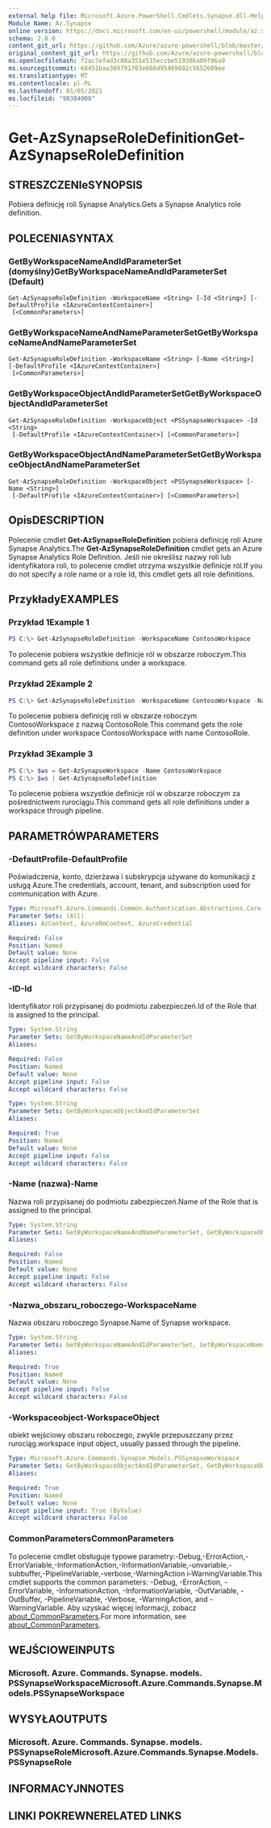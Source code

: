 ```yaml
---
external help file: Microsoft.Azure.PowerShell.Cmdlets.Synapse.dll-Help.xml
Module Name: Az.Synapse
online version: https://docs.microsoft.com/en-us/powershell/module/az.synapse/get-azsynapseroledefinition
schema: 2.0.0
content_git_url: https://github.com/Azure/azure-powershell/blob/master/src/Synapse/Synapse/help/Get-AzSynapseRoleDefinition.md
original_content_git_url: https://github.com/Azure/azure-powershell/blob/master/src/Synapse/Synapse/help/Get-AzSynapseRoleDefinition.md
ms.openlocfilehash: f2ac7efad3c08a351e515eccbe519306a89f06a9
ms.sourcegitcommit: 68451baa389791703e666d95469602c5652609ee
ms.translationtype: MT
ms.contentlocale: pl-PL
ms.lasthandoff: 01/05/2021
ms.locfileid: "98384008"
---
```

# <span data-ttu-id="3a7bb-101">Get-AzSynapseRoleDefinition</span><span class="sxs-lookup"><span data-stu-id="3a7bb-101">Get-AzSynapseRoleDefinition</span></span>

## <span data-ttu-id="3a7bb-102">STRESZCZENIe</span><span class="sxs-lookup"><span data-stu-id="3a7bb-102">SYNOPSIS</span></span>
<span data-ttu-id="3a7bb-103">Pobiera definicję roli Synapse Analytics.</span><span class="sxs-lookup"><span data-stu-id="3a7bb-103">Gets a Synapse Analytics role definition.</span></span>

## <span data-ttu-id="3a7bb-104">POLECENIA</span><span class="sxs-lookup"><span data-stu-id="3a7bb-104">SYNTAX</span></span>

### <span data-ttu-id="3a7bb-105">GetByWorkspaceNameAndIdParameterSet (domyślny)</span><span class="sxs-lookup"><span data-stu-id="3a7bb-105">GetByWorkspaceNameAndIdParameterSet (Default)</span></span>
```
Get-AzSynapseRoleDefinition -WorkspaceName <String> [-Id <String>] [-DefaultProfile <IAzureContextContainer>]
 [<CommonParameters>]
```

### <span data-ttu-id="3a7bb-106">GetByWorkspaceNameAndNameParameterSet</span><span class="sxs-lookup"><span data-stu-id="3a7bb-106">GetByWorkspaceNameAndNameParameterSet</span></span>
```
Get-AzSynapseRoleDefinition -WorkspaceName <String> [-Name <String>] [-DefaultProfile <IAzureContextContainer>]
 [<CommonParameters>]
```

### <span data-ttu-id="3a7bb-107">GetByWorkspaceObjectAndIdParameterSet</span><span class="sxs-lookup"><span data-stu-id="3a7bb-107">GetByWorkspaceObjectAndIdParameterSet</span></span>
```
Get-AzSynapseRoleDefinition -WorkspaceObject <PSSynapseWorkspace> -Id <String>
 [-DefaultProfile <IAzureContextContainer>] [<CommonParameters>]
```

### <span data-ttu-id="3a7bb-108">GetByWorkspaceObjectAndNameParameterSet</span><span class="sxs-lookup"><span data-stu-id="3a7bb-108">GetByWorkspaceObjectAndNameParameterSet</span></span>
```
Get-AzSynapseRoleDefinition -WorkspaceObject <PSSynapseWorkspace> [-Name <String>]
 [-DefaultProfile <IAzureContextContainer>] [<CommonParameters>]
```

## <span data-ttu-id="3a7bb-109">Opis</span><span class="sxs-lookup"><span data-stu-id="3a7bb-109">DESCRIPTION</span></span>
<span data-ttu-id="3a7bb-110">Polecenie cmdlet **Get-AzSynapseRoleDefinition** pobiera definicję roli Azure Synapse Analytics.</span><span class="sxs-lookup"><span data-stu-id="3a7bb-110">The **Get-AzSynapseRoleDefinition** cmdlet gets an Azure Synapse Analytics Role Definition.</span></span>
<span data-ttu-id="3a7bb-111">Jeśli nie określisz nazwy roli lub identyfikatora roli, to polecenie cmdlet otrzyma wszystkie definicje ról.</span><span class="sxs-lookup"><span data-stu-id="3a7bb-111">If you do not specify a role name or a role Id, this cmdlet gets all role definitions.</span></span>

## <span data-ttu-id="3a7bb-112">Przykłady</span><span class="sxs-lookup"><span data-stu-id="3a7bb-112">EXAMPLES</span></span>

### <span data-ttu-id="3a7bb-113">Przykład 1</span><span class="sxs-lookup"><span data-stu-id="3a7bb-113">Example 1</span></span>
```powershell
PS C:\> Get-AzSynapseRoleDefinition -WorkspaceName ContosoWorkspace
```

<span data-ttu-id="3a7bb-114">To polecenie pobiera wszystkie definicje ról w obszarze roboczym.</span><span class="sxs-lookup"><span data-stu-id="3a7bb-114">This command gets all role definitions under a workspace.</span></span>

### <span data-ttu-id="3a7bb-115">Przykład 2</span><span class="sxs-lookup"><span data-stu-id="3a7bb-115">Example 2</span></span>
```powershell
PS C:\> Get-AzSynapseRoleDefinition -WorkspaceName ContosoWorkspace -Name ContosoRole
```

<span data-ttu-id="3a7bb-116">To polecenie pobiera definicję roli w obszarze roboczym ContosoWorkspace z nazwą ContosoRole.</span><span class="sxs-lookup"><span data-stu-id="3a7bb-116">This command gets the role definition under workspace ContosoWorkspace with name ContosoRole.</span></span>

### <span data-ttu-id="3a7bb-117">Przykład 3</span><span class="sxs-lookup"><span data-stu-id="3a7bb-117">Example 3</span></span>
```powershell
PS C:\> $ws = Get-AzSynapseWorkspace -Name ContosoWorkspace
PS C:\> $ws | Get-AzSynapseRoleDefinition
```

<span data-ttu-id="3a7bb-118">To polecenie pobiera wszystkie definicje ról w obszarze roboczym za pośrednictwem rurociągu.</span><span class="sxs-lookup"><span data-stu-id="3a7bb-118">This command gets all role definitions under a workspace through pipeline.</span></span>

## <span data-ttu-id="3a7bb-119">PARAMETRÓW</span><span class="sxs-lookup"><span data-stu-id="3a7bb-119">PARAMETERS</span></span>

### <span data-ttu-id="3a7bb-120">-DefaultProfile</span><span class="sxs-lookup"><span data-stu-id="3a7bb-120">-DefaultProfile</span></span>
<span data-ttu-id="3a7bb-121">Poświadczenia, konto, dzierżawa i subskrypcja używane do komunikacji z usługą Azure.</span><span class="sxs-lookup"><span data-stu-id="3a7bb-121">The credentials, account, tenant, and subscription used for communication with Azure.</span></span>

```yaml
Type: Microsoft.Azure.Commands.Common.Authentication.Abstractions.Core.IAzureContextContainer
Parameter Sets: (All)
Aliases: AzContext, AzureRmContext, AzureCredential

Required: False
Position: Named
Default value: None
Accept pipeline input: False
Accept wildcard characters: False
```

### <span data-ttu-id="3a7bb-122">-ID</span><span class="sxs-lookup"><span data-stu-id="3a7bb-122">-Id</span></span>
<span data-ttu-id="3a7bb-123">Identyfikator roli przypisanej do podmiotu zabezpieczeń.</span><span class="sxs-lookup"><span data-stu-id="3a7bb-123">Id of the Role that is assigned to the principal.</span></span>

```yaml
Type: System.String
Parameter Sets: GetByWorkspaceNameAndIdParameterSet
Aliases:

Required: False
Position: Named
Default value: None
Accept pipeline input: False
Accept wildcard characters: False
```

```yaml
Type: System.String
Parameter Sets: GetByWorkspaceObjectAndIdParameterSet
Aliases:

Required: True
Position: Named
Default value: None
Accept pipeline input: False
Accept wildcard characters: False
```

### <span data-ttu-id="3a7bb-124">-Name (nazwa)</span><span class="sxs-lookup"><span data-stu-id="3a7bb-124">-Name</span></span>
<span data-ttu-id="3a7bb-125">Nazwa roli przypisanej do podmiotu zabezpieczeń.</span><span class="sxs-lookup"><span data-stu-id="3a7bb-125">Name of the Role that is assigned to the principal.</span></span>

```yaml
Type: System.String
Parameter Sets: GetByWorkspaceNameAndNameParameterSet, GetByWorkspaceObjectAndNameParameterSet
Aliases:

Required: False
Position: Named
Default value: None
Accept pipeline input: False
Accept wildcard characters: False
```

### <span data-ttu-id="3a7bb-126">-Nazwa_obszaru_roboczego</span><span class="sxs-lookup"><span data-stu-id="3a7bb-126">-WorkspaceName</span></span>
<span data-ttu-id="3a7bb-127">Nazwa obszaru roboczego Synapse.</span><span class="sxs-lookup"><span data-stu-id="3a7bb-127">Name of Synapse workspace.</span></span>

```yaml
Type: System.String
Parameter Sets: GetByWorkspaceNameAndIdParameterSet, GetByWorkspaceNameAndNameParameterSet
Aliases:

Required: True
Position: Named
Default value: None
Accept pipeline input: False
Accept wildcard characters: False
```

### <span data-ttu-id="3a7bb-128">-Workspaceobject</span><span class="sxs-lookup"><span data-stu-id="3a7bb-128">-WorkspaceObject</span></span>
<span data-ttu-id="3a7bb-129">obiekt wejściowy obszaru roboczego, zwykle przepuszczany przez rurociąg.</span><span class="sxs-lookup"><span data-stu-id="3a7bb-129">workspace input object, usually passed through the pipeline.</span></span>

```yaml
Type: Microsoft.Azure.Commands.Synapse.Models.PSSynapseWorkspace
Parameter Sets: GetByWorkspaceObjectAndIdParameterSet, GetByWorkspaceObjectAndNameParameterSet
Aliases:

Required: True
Position: Named
Default value: None
Accept pipeline input: True (ByValue)
Accept wildcard characters: False
```

### <span data-ttu-id="3a7bb-130">CommonParameters</span><span class="sxs-lookup"><span data-stu-id="3a7bb-130">CommonParameters</span></span>
<span data-ttu-id="3a7bb-131">To polecenie cmdlet obsługuje typowe parametry:-Debug,-ErrorAction,-ErrorVariable,-InformationAction,-InformationVariable,-unvariable,-subbuffer,-PipelineVariable,-verbose,-WarningAction i-WarningVariable.</span><span class="sxs-lookup"><span data-stu-id="3a7bb-131">This cmdlet supports the common parameters: -Debug, -ErrorAction, -ErrorVariable, -InformationAction, -InformationVariable, -OutVariable, -OutBuffer, -PipelineVariable, -Verbose, -WarningAction, and -WarningVariable.</span></span> <span data-ttu-id="3a7bb-132">Aby uzyskać więcej informacji, zobacz [about_CommonParameters](http://go.microsoft.com/fwlink/?LinkID=113216).</span><span class="sxs-lookup"><span data-stu-id="3a7bb-132">For more information, see [about_CommonParameters](http://go.microsoft.com/fwlink/?LinkID=113216).</span></span>

## <span data-ttu-id="3a7bb-133">WEJŚCIOWE</span><span class="sxs-lookup"><span data-stu-id="3a7bb-133">INPUTS</span></span>

### <span data-ttu-id="3a7bb-134">Microsoft. Azure. Commands. Synapse. models. PSSynapseWorkspace</span><span class="sxs-lookup"><span data-stu-id="3a7bb-134">Microsoft.Azure.Commands.Synapse.Models.PSSynapseWorkspace</span></span>

## <span data-ttu-id="3a7bb-135">WYSYŁA</span><span class="sxs-lookup"><span data-stu-id="3a7bb-135">OUTPUTS</span></span>

### <span data-ttu-id="3a7bb-136">Microsoft. Azure. Commands. Synapse. models. PSSynapseRole</span><span class="sxs-lookup"><span data-stu-id="3a7bb-136">Microsoft.Azure.Commands.Synapse.Models.PSSynapseRole</span></span>

## <span data-ttu-id="3a7bb-137">INFORMACYJN</span><span class="sxs-lookup"><span data-stu-id="3a7bb-137">NOTES</span></span>

## <span data-ttu-id="3a7bb-138">LINKI POKREWNE</span><span class="sxs-lookup"><span data-stu-id="3a7bb-138">RELATED LINKS</span></span>
